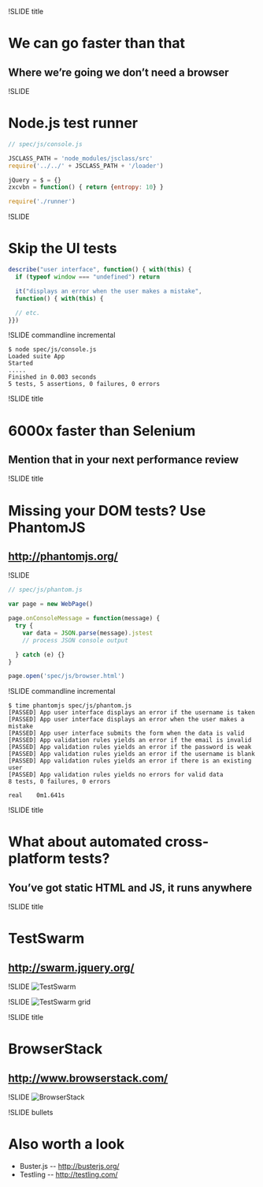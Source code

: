 !SLIDE title
# We can go faster than that
## Where we’re going we don’t need a browser


!SLIDE
# Node.js test runner

```javascript
// spec/js/console.js

JSCLASS_PATH = 'node_modules/jsclass/src'
require('../../' + JSCLASS_PATH + '/loader')

jQuery = $ = {}
zxcvbn = function() { return {entropy: 10} }

require('./runner')
```

!SLIDE
# Skip the UI tests

```javascript
describe("user interface", function() { with(this) {
  if (typeof window === "undefined") return

  it("displays an error when the user makes a mistake",
  function() { with(this) {

  // etc.
}})
```

!SLIDE commandline incremental

    $ node spec/js/console.js
    Loaded suite App
    Started
    .....
    Finished in 0.003 seconds
    5 tests, 5 assertions, 0 failures, 0 errors


!SLIDE title
# 6000x faster than Selenium
## Mention __that__ in your next performance review


!SLIDE title
# Missing your DOM tests? Use PhantomJS
## http://phantomjs.org/


!SLIDE

```javascript
// spec/js/phantom.js

var page = new WebPage()

page.onConsoleMessage = function(message) {
  try {
    var data = JSON.parse(message).jstest
    // process JSON console output

  } catch (e) {}
}

page.open('spec/js/browser.html')
```

!SLIDE commandline incremental

    $ time phantomjs spec/js/phantom.js
    [PASSED] App user interface displays an error if the username is taken
    [PASSED] App user interface displays an error when the user makes a mistake
    [PASSED] App user interface submits the form when the data is valid
    [PASSED] App validation rules yields an error if the email is invalid
    [PASSED] App validation rules yields an error if the password is weak
    [PASSED] App validation rules yields an error if the username is blank
    [PASSED] App validation rules yields an error if there is an existing user
    [PASSED] App validation rules yields no errors for valid data
    8 tests, 0 failures, 0 errors

    real	0m1.641s


!SLIDE title
# What about automated cross-platform tests?
## You’ve got static HTML and JS, it runs anywhere


!SLIDE title
# TestSwarm
## http://swarm.jquery.org/


!SLIDE
![TestSwarm](testswarm.png)


!SLIDE
![TestSwarm grid](testswarm-grid.png)


!SLIDE title
# BrowserStack
## http://www.browserstack.com/


!SLIDE
![BrowserStack](browserstack.png)


!SLIDE bullets
# Also worth a look
* Buster.js -- http://busterjs.org/
* Testling -- http://testling.com/

